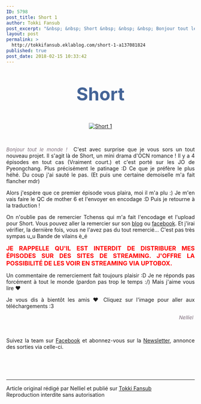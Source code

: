 ```yaml
---
ID: 5798
post_title: Short 1
author: Tokki Fansub
post_excerpt: "&nbsp; &nbsp; Short &nbsp; &nbsp; &nbsp; Bonjour tout le monde ! &nbsp;&nbsp;C'est avec surprise que je vous sors un tout nouveau projet. Il s'agit l&agrave; de Short, un mini drama d'OCN romance ! Il y a 4 &eacute;pisodes en tout cas (Vraiment court.) et c'est port&eacute; sur les JO de Pyeongchang. Plus pr&eacute;cis&eacute;ment le patinage :D Ce que je..."
layout: post
permalink: >
  http://tokkifansub.eklablog.com/short-1-a137081824
published: true
post_date: 2018-02-15 10:33:42
---
```

<div class="titre" style="text-align: center;">&nbsp;</div>
<div class="titre" style="text-align: center;">&nbsp;</div>
<div class="titre1" style="text-align: center;"><span style="font-size: 36pt; color: #446497;"><strong>Short</strong></span></div>
<div class="titre" style="text-align: center;">&nbsp;</div>
<div class="titre" style="text-align: center;">&nbsp;</div>
<p style="text-align: center;"><a title="Short" href="http://tokkifansub.eklablog.com/short-a137079772"><img src="https://united-subs.dearclouds.com/wp-content/uploads/2018/05/0e14d82bcdadc57b6bd3231b6ed6e6e3.jpg" alt="Short 1"/></a></p>
<p style="text-align: center;">&nbsp;</p>
<div class="cadre_post">
<p style="text-align: justify;"><span style="color: #7b6a79; font-size: 10pt;"><em>Bonjour tout le monde !</em></span>&nbsp;&nbsp;C'est avec surprise que je vous sors un tout nouveau projet. Il s'agit l&agrave; de Short, un mini drama d'OCN romance ! Il y a 4 &eacute;pisodes en tout cas (Vraiment court.) et c'est port&eacute; sur les JO de Pyeongchang. Plus pr&eacute;cis&eacute;ment le patinage :D Ce que je pr&eacute;f&egrave;re le plus h&eacute;h&eacute;. Du coup j'ai saut&eacute; le pas. (Et puis une certaine demoiselle m'a fait flancher mdr)</p>
<p style="text-align: justify;">Alors j'esp&egrave;re que ce premier &eacute;pisode vous plaira, moi il m'a plu :) Je m'en vais faire le QC de mother 6 et l'envoyer en encodage :D Puis je retourne &agrave; la traduction !&nbsp;</p>
<p style="text-align: justify;">On n'oublie pas de remercier Tchenss qui m'a fait l'encodage et l'upload pour Short. Vous pouvez aller la remercier sur son&nbsp;<a href="http://www.mangas-arigatou.fr/">blog</a> ou <a href="https://www.facebook.com/MaliceFansub/">facebook</a>. Et j'irai v&eacute;rifier, la derni&egrave;re fois, vous ne l'avez pas du tout remerci&eacute;... C'est pas tr&egrave;s sympas u_u Bande de vilains &egrave;_&eacute;</p>
<p style="text-align: justify;"><strong><span style="color: #ff0000; font-size: 12pt;">JE RAPPELLE QU'IL EST INTERDIT DE DISTRIBUER MES &Eacute;PISODES SUR DES SITES DE STREAMING. J'OFFRE LA POSSIBILIT&Eacute; DE LES VOIR EN STREAMING VIA UPTOBOX.</span></strong></p>
<p style="text-align: justify;">Un commentaire de remerciement fait toujours plaisir :D Je ne r&eacute;ponds pas forc&eacute;ment &agrave; tout le monde (pardon pas trop le temps :/) Mais j'aime vous lire &hearts;</p>
<p style="text-align: justify;">Je vous dis &agrave; bient&ocirc;t les amis &hearts; Cliquez sur l'image pour aller aux t&eacute;l&eacute;chargements :3</p>
<p style="text-align: right;"><span style="color: #7b6a79; font-size: 10pt;"><em>Nelliel&nbsp;</em></span></p>
<div class="titre2">
<p style="text-align: justify;">&nbsp;</p>
<p style="text-align: justify;">Suivez la team&nbsp;sur&nbsp;<a href="https://www.facebook.com/tokkifansub">Facebook</a>&nbsp;et abonnez-vous sur la <a href="http://tokkifansub.eklablog.com/newsletter">Newsletter</a>, annonce des sorties&nbsp;via&nbsp;celle-ci.</p>
</div>
</div><br /><br /><br /><hr />Article original rédigé par Nelliel et publié sur <a href="http://tokkifansub.eklablog.com/">Tokki Fansub</a> <br /> Reproduction interdite sans autorisation